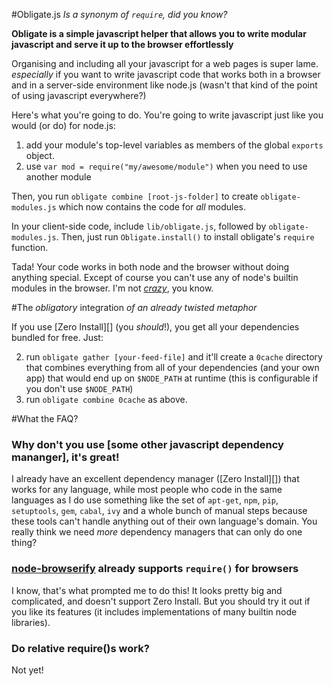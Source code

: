 #Obligate.js
_Is a synonym of `require`, did you know?_

**Obligate is a simple javascript helper that allows you to write modular javascript and serve it up to the browser effortlessly**

Organising and including all your javascript for a web pages is super lame. *especially* if you want to write javascript code that works both in a browser and in a server-side environment like node.js (wasn't that kind of the point of using javascript everywhere?)

Here's what you're going to do. You're going to write javascript just like you would (or do) for node.js:

1. add your module's top-level variables as members of the global `exports` object.
2. use `var mod = require("my/awesome/module")` when you need to use another module

Then, you run `obligate combine [root-js-folder]` to create `obligate-modules.js` which now contains the code for *all* modules.

In your client-side code, include `lib/obligate.js`, followed by `obligate-modules.js`. Then, just run `Obligate.install()` to install obligate's `require` function.

Tada! Your code works in both node and the browser without doing anything special. Except of course you can't use any of node's builtin modules in the browser. I'm not [_crazy_][browserify], you know.

#The _obligatory_ integration
_of an already twisted metaphor_

If you use [Zero Install][] (you _should_!), you get all your dependencies bundled for free. Just:

2. run `obligate gather [your-feed-file]` and it'll create a `0cache` directory that combines everything from all of your dependencies (and your own app) that would end up on `$NODE_PATH` at runtime (this is configurable if you don't use `$NODE_PATH`)
3. run `obligate combine 0cache` as above.

#What the FAQ?

### Why don't you use [some other javascript dependency mananger], it's great!

I already have an excellent dependency manager ([Zero Install][]) that works for any language, while most people who code in the same languages as I do use something like the set of `apt-get`, `npm`, `pip`, `setuptools`, `gem`, `cabal`, `ivy` and a whole bunch of manual steps because these tools can't handle anything out of their own language's domain. You really think we need _more_ dependency managers that can only do one thing?

### [node-browserify][browserify] already supports `require()` for browsers

I know, that's what prompted me to do this! It looks pretty big and complicated, and doesn't support Zero Install. But you should try it out if you like its features (it includes implementations of many builtin node libraries).

### Do relative require()s work?

Not yet!

[tartare-0bundle]: http://gfxmonk.net/dist/0install/tartare-0bundle.xml
[browserify]:      https://github.com/substack/node-browserify
